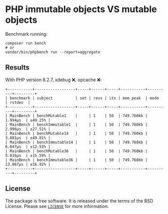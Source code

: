 # PHP immutable objects VS mutable objects

Benchmark running:

```shell
composer run bench
# or
vendor/bin/phpbench run --report=aggregate
```

## Results

With PHP version 8.2.7, xdebug ❌, opcache ❌:

```
+-----------+------------------+-----+------+-----+-----------+----------+---------+
| benchmark | subject          | set | revs | its | mem_peak  | mode     | rstdev  |
+-----------+------------------+-----+------+-----+-----------+----------+---------+
| MainBench | benchMutable1    |     | 1    | 50  | 749.760kb | 1.994μs  | ±40.25% |
| MainBench | benchImmutable1  |     | 1    | 50  | 749.760kb | 2.996μs  | ±27.51% |
| MainBench | benchMutable14   |     | 1    | 50  | 749.760kb | 3.881μs  | ±49.81% |
| MainBench | benchImmutable14 |     | 1    | 50  | 749.768kb | 6.047μs  | ±12.53% |
| MainBench | benchMutable36   |     | 1    | 50  | 749.760kb | 5.016μs  | ±15.59% |
| MainBench | benchImmutable36 |     | 1    | 50  | 749.768kb | 13.867μs | ±16.92% |
+-----------+------------------+-----+------+-----+-----------+----------+---------+
```

## License

The package is free software. It is released under the terms of the BSD License.
Please see [`LICENSE`](./LICENSE.md) for more information.
